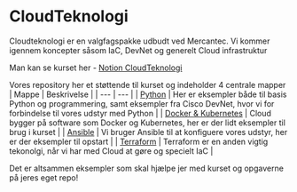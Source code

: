 # CloudTeknologi
Cloudteknologi er en valgfagspakke udbudt ved Mercantec. Vi kommer igennem koncepter såsom IaC, DevNet og generelt Cloud infrastruktur

Man kan se kurset her - [Notion CloudTeknologi](https://mercantec.notion.site/Cloudteknologi-IaC-a4c8815743bf43c58e97288f8d869d03?pvs=4)

Vores repository her et støttende til kurset og indeholder 4 centrale mapper
|  Mappe  |  Beskrivelse  |
|  --- |  ---  |
|  [Python](/Python)  | Her er eksempler både til basis Python og programmering, samt eksempler fra Cisco DevNet, hvor vi for forbindelse til vores udstyr med Python  |
|  [Docker & Kubernetes](/Docker&K8s)  | Cloud bygger på software som Docker og Kubernetes, her er der lidt eksempler til brug i kurset |
|  [Ansible](/Ansible)  | Vi bruger Ansible til at konfiguere vores udstyr, her er der eksempler til opstart |
|  [Terraform](/Terraform)  |  Terraform er en anden vigtig tekonolgi, når vi har med Cloud at gøre og specielt IaC |

Det er altsammen eksempler som skal hjælpe jer med kurset og opgaverne på jeres eget repo!
